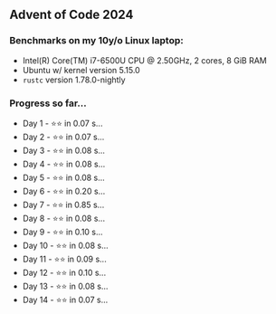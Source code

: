 ## Advent of Code 2024

### Benchmarks on my 10y/o Linux laptop: 

- Intel(R) Core(TM) i7-6500U CPU @ 2.50GHz, 2 cores, 8 GiB RAM
- Ubuntu w/ kernel version 5.15.0
- `rustc` version 1.78.0-nightly

### Progress so far...

- Day 1 - ⭐⭐ in 0.07 s...
- Day 2 - ⭐⭐ in 0.07 s...
- Day 3 - ⭐⭐ in 0.08 s...
- Day 4 - ⭐⭐ in 0.08 s...
- Day 5 - ⭐⭐ in 0.08 s...
- Day 6 - ⭐⭐ in 0.20 s...
- Day 7 - ⭐⭐ in 0.85 s...
- Day 8 - ⭐⭐ in 0.08 s...
- Day 9 - ⭐⭐ in 0.10 s...
- Day 10 - ⭐⭐ in 0.08 s...
- Day 11 - ⭐⭐ in 0.09 s...
- Day 12 - ⭐⭐ in 0.10 s...
- Day 13 - ⭐⭐ in 0.08 s...
- Day 14 - ⭐⭐ in 0.07 s...